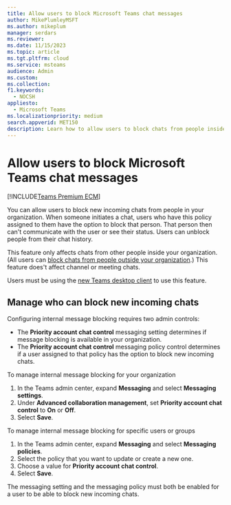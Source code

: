 ```yaml
---
title: Allow users to block Microsoft Teams chat messages
author: MikePlumleyMSFT
ms.author: mikeplum
manager: serdars
ms.reviewer: 
ms.date: 11/15/2023
ms.topic: article
ms.tgt.pltfrm: cloud
ms.service: msteams
audience: Admin
ms.custom: 
ms.collection: 
f1.keywords: 
  - NOCSH
appliesto: 
  - Microsoft Teams
ms.localizationpriority: medium
search.appverid: MET150
description: Learn how to allow users to block chats from people inside you organization.
---
```


# Allow users to block Microsoft Teams chat messages

[!INCLUDE[Teams Premium ECM](includes/teams-premium-ecm.md)]

You can allow users to block new incoming chats from people in your organization. When someone initiates a chat, users who have this policy assigned to them have the option to block that person. That person then can't communicate with the user or see their status. Users can unblock people from their chat history.

This feature only affects chats from other people inside your organization. (All users can [block chats from people outside your organization](https://support.microsoft.com/office/5b590992-c938-4ed9-933b-37ee1fb84d32).) This feature does't affect channel or meeting chats.

Users must be using the [new Teams desktop client](new-teams-desktop-admin.md) to use this feature.

## Manage who can block new incoming chats

Configuring internal message blocking requires two admin controls:
- The **Priority account chat control** messaging setting determines if message blocking is available in your organization.
- The **Priority account chat control** messaging policy control determines if a user assigned to that policy has the option to block new incoming chats.

To manage internal message blocking for your organization
1. In the Teams admin center, expand **Messaging** and select **Messaging settings**.
1. Under **Advanced collaboration management**, set **Priority account chat control** to **On** or **Off**.
1. Select **Save**.

To manage internal message blocking for specific users or groups
1. In the Teams admin center, expand **Messaging** and select **Messaging policies**.
1. Select the policy that you want to update or create a new one.
1. Choose a value for **Priority account chat control**.
1. Select **Save**.

The messaging setting and the messaging policy must both be enabled for a user to be able to block new incoming chats.
